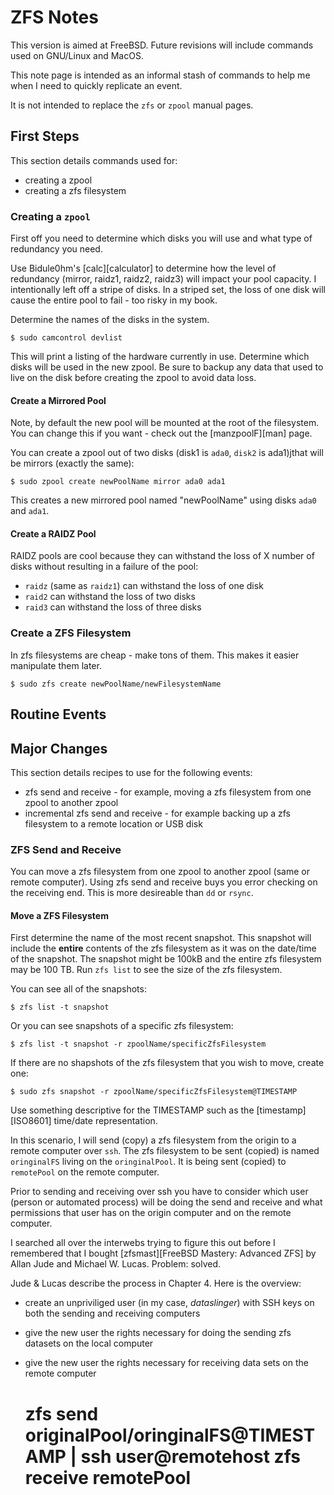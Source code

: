 # ZFS Notes

This version is aimed at FreeBSD. Future revisions will include commands used on GNU/Linux and MacOS.

This note page is intended as an informal stash of commands to help me when I need to quickly replicate an event.

It is not intended to replace the `zfs` or `zpool` manual pages.

## First Steps

This section details commands used for:

* creating a zpool
* creating a zfs filesystem

### Creating a `zpool`

First off you need to determine which disks you will use and what type of redundancy you need.

Use Bidule0hm's [calc][calculator] to determine how the level of redundancy (mirror, raidz1, raidz2, raidz3) will impact your pool capacity. I intentionally left off a stripe of disks. In a striped set, the loss of one disk will cause the entire pool to fail - too risky in my book.

Determine the names of the disks in the system.

	$ sudo camcontrol devlist

This will print a listing of the hardware currently in use. Determine which disks will be used in the new zpool. Be sure to backup any data that used to live on the disk before creating the zpool to avoid data loss.

#### Create a Mirrored Pool

Note, by default the new pool will be mounted at the root of the filesystem. You can change this if you want - check out the [manzpoolF][man] page.

You can create a zpool out of two disks (disk1 is `ada0`, `disk2` is ada1)jthat will be mirrors (exactly the same):

	$ sudo zpool create newPoolName mirror ada0 ada1

This creates a new mirrored pool named "newPoolName" using disks `ada0` and `ada1`.

#### Create a RAIDZ Pool

RAIDZ pools are cool because they can withstand the loss of X number of disks without resulting in a failure of the pool:

* `raidz` (same as `raidz1`) can withstand the loss of one disk
* `raid2` can withstand the loss of two disks
* `raid3` can withstand the loss of three disks

### Create a ZFS Filesystem

In zfs filesystems are cheap - make tons of them. This makes it easier manipulate them later.

	$ sudo zfs create newPoolName/newFilesystemName

## Routine Events

## Major Changes

This section details recipes to use for the following events:

* zfs send and receive - for example, moving a zfs filesystem from one zpool to another zpool
* incremental zfs send and receive - for example backing up a zfs filesystem to a remote location or USB disk

### ZFS Send and Receive

You can move a zfs filesystem from one zpool to another zpool (same or remote computer). Using zfs send and receive buys you error checking on the receiving end. This is more desireable than `dd` or `rsync`.

#### Move a ZFS Filesystem

First determine the name of the most recent snapshot. This snapshot will include the **entire** contents of the zfs filesystem as it was on the date/time of the snapshot. The snapshot might be 100kB and the entire zfs filesystem may be 100 TB. Run `zfs list` to see the size of the zfs filesystem.

You can see all of the snapshots:

	$ zfs list -t snapshot 

Or you can see snapshots of a specific zfs filesystem:

	$ zfs list -t snapshot -r zpoolName/specificZfsFilesystem

If there are no shapshots of the zfs filesystem that you wish to move, create one:

	$ sudo zfs snapshot -r zpoolName/specificZfsFilesystem@TIMESTAMP
	
Use something descriptive for the TIMESTAMP such as the [timestamp][ISO8601] time/date representation.



In this scenario, I will send (copy) a zfs filesystem from the origin to a remote computer over `ssh`. The zfs filesystem to be sent (copied) is named `oringinalFS` living on the `oringinalPool`. It is being sent (copied) to `remotePool` on the remote computer.

Prior to sending and receiving over ssh you have to consider which user (person or automated process) will be doing the send and receive and what permissions that user has on the origin computer and on the remote computer.

I searched all over the interwebs trying to figure this out before I remembered that I bought [zfsmast][FreeBSD Mastery: Advanced ZFS] by Allan Jude and Michael W. Lucas. Problem: solved. 

Jude & Lucas describe the process in Chapter 4. Here is the overview:

* create an unpriviliged user (in my case, _dataslinger_) with SSH keys on both the sending and receiving computers
* give the new user the rights necessary for doing the sending zfs datasets on the local computer
* give the new user the rights necessary for receiving data sets on the remote computer


	# zfs send originalPool/oringinalFS@TIMESTAMP | ssh user@remotehost zfs receive remotePool

[calc]: https://jsfiddle.net/Biduleohm/paq5u7z5/1/embedded/result/
[manzpoolF]: https://mdoc.su/f/zpool
[timestamp]: https://www.iso.org/iso-8601-date-and-time-format.html
[zfsmast]: https://www.tiltedwindmillpress.com/?product=fmaz
